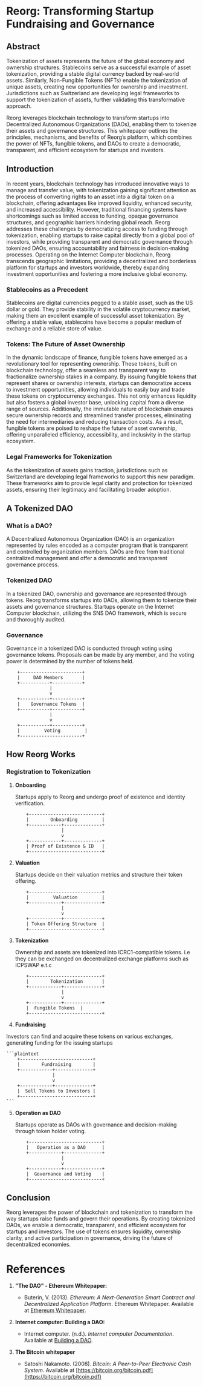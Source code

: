 

# Reorg: Transforming Startup Fundraising and Governance

## Abstract

Tokenization of assets represents the future of the global economy and ownership structures. Stablecoins serve as a successful example of asset tokenization, providing a stable digital currency backed by real-world assets. Similarly, Non-Fungible Tokens (NFTs) enable the tokenization of unique assets, creating new opportunities for ownership and investment. Jurisdictions such as Switzerland are developing legal frameworks to support the tokenization of assets, further validating this transformative approach.

Reorg leverages blockchain technology to transform startups into Decentralized Autonomous Organizations (DAOs), enabling them to tokenize their assets and governance structures. This whitepaper outlines the principles, mechanisms, and benefits of Reorg’s platform, which combines the power of NFTs, fungible tokens, and DAOs to create a democratic, transparent, and efficient ecosystem for startups and investors.

## Introduction

In recent years, blockchain technology has introduced innovative ways to manage and transfer value, with tokenization gaining significant attention as the process of converting rights to an asset into a digital token on a blockchain, offering advantages like improved liquidity, enhanced security, and increased accessibility. However, traditional financing systems have shortcomings such as limited access to funding, opaque governance structures, and geographic barriers hindering global reach. Reorg addresses these challenges by democratizing access to funding through tokenization, enabling startups to raise capital directly from a global pool of investors, while providing transparent and democratic governance through tokenized DAOs, ensuring accountability and fairness in decision-making processes. Operating on the Internet Computer blockchain, Reorg transcends geographic limitations, providing a decentralized and borderless platform for startups and investors worldwide, thereby expanding investment opportunities and fostering a more inclusive global economy.

### Stablecoins as a Precedent

Stablecoins are digital currencies pegged to a stable asset, such as the US dollar or gold. They provide stability in the volatile cryptocurrency market, making them an excellent example of successful asset tokenization. By offering a stable value, stablecoins have become a popular medium of exchange and a reliable store of value.

### Tokens: The Future of Asset Ownership

In the dynamic landscape of finance, fungible tokens have emerged as a revolutionary tool for representing ownership. These tokens, built on blockchain technology, offer a seamless and transparent way to fractionalize ownership stakes in a company. By issuing fungible tokens that represent shares or ownership interests, startups can democratize access to investment opportunities, allowing individuals to easily buy and trade these tokens on cryptocurrency exchanges. This not only enhances liquidity but also fosters a global investor base, unlocking capital from a diverse range of sources. Additionally, the immutable nature of blockchain ensures secure ownership records and streamlined transfer processes, eliminating the need for intermediaries and reducing transaction costs. As a result, fungible tokens are poised to reshape the future of asset ownership, offering unparalleled efficiency, accessibility, and inclusivity in the startup ecosystem.

### Legal Frameworks for Tokenization

As the tokenization of assets gains traction, jurisdictions such as Switzerland are developing legal frameworks to support this new paradigm. These frameworks aim to provide legal clarity and protection for tokenized assets, ensuring their legitimacy and facilitating broader adoption.

## A Tokenized DAO

### What is a DAO?

A Decentralized Autonomous Organization (DAO) is an organization represented by rules encoded as a computer program that is transparent and controlled by organization members. DAOs are free from traditional centralized management and offer a democratic and transparent governance process.

### Tokenized DAO

In a tokenized DAO, ownership and governance are represented through tokens. Reorg transforms startups into DAOs, allowing them to tokenize their assets and governance structures. Startups operate on the Internet Computer blockchain, utilizing the SNS DAO framework, which is secure and thoroughly audited.

### Governance

Governance in a tokenized DAO is conducted through voting using governance tokens. Proposals can be made by any member, and the voting power is determined by the number of tokens held.

```plaintext
    +-----------------------+
    |     DAO Members       |
    +-----------+-----------+
                |
                v
    +-----------+-----------+
    |    Governance Tokens  |
    +-----------+-----------+
                |
                v
    +-----------+-----------+
    |         Voting         |
    +-----------------------+
```


## How Reorg Works

### Registration to Tokenization

1. **Onboarding**

    Startups apply to Reorg and undergo proof of existence and identity verification.

    ```plaintext
        +---------------------------+
        |        Onboarding         |
        +------------+--------------+
                     |
                     v
        +------------+--------------+
        | Proof of Existence & ID   |
        +---------------------------+
    ```

2. **Valuation**

    Startups decide on their valuation metrics and structure their token offering.

    ```plaintext
        +---------------------------+
        |         Valuation         |
        +------------+--------------+
                     |
                     v
        +------------+--------------+
        | Token Offering Structure  |
        +---------------------------+
    ```

3. **Tokenization**

    Ownership and assets are tokenized into ICRC1-compatible tokens. i.e they can be exchanged on decentralized exchange platforms such as ICPSWAP e.t.c

    ```plaintext
        +---------------------------+
        |        Tokenization       |
        +------------+--------------+
                     |
                     v
        +------------+--------------+
        |  Fungible Tokens  |
        +---------------------------+
    ```

4. **Fundraising**

Investors can find and acquire these tokens on various exchanges, generating funding for the issuing startups

    ```plaintext
        +---------------------------+
        |        Fundraising        |
        +------------+--------------+
                     |
                     v
        +------------+--------------+
        |  Sell Tokens to Investors |
        +---------------------------+
    ```

5. **Operation as DAO**

    Startups operate as DAOs with governance and decision-making through token holder voting.

    ```plaintext
        +---------------------------+
        |   Operation as a DAO      |
        +------------+--------------+
                     |
                     v
        +------------+--------------+
        |  Governance and Voting    |
        +---------------------------+
    ```

## Conclusion

Reorg leverages the power of blockchain and tokenization to transform the way startups raise funds and govern their operations. By creating tokenized DAOs, we enable a democratic, transparent, and efficient ecosystem for startups and investors. The use of tokens ensures liquidity, ownership clarity, and active participation in governance, driving the future of decentralized economies.

# References

1. **"The DAO" - Ethereum Whitepaper:**
   - Buterin, V. (2013). *Ethereum: A Next-Generation Smart Contract and Decentralized Application Platform*. Ethereum Whitepaper. Available at [Ethereum Whitepaper](https://ethereum.org/en/whitepaper/).

2. **Internet computer: Building a DAO:**
   - Internet computer. (n.d.). *Internet computer Documentation*. Available at [Building a DAO](https://internetcomputer.org/docs/current/references/samples/rust/basic_dao).

3. **The Bitcoin whitepaper**
    - Satoshi Nakamoto. (2008). *Bitcoin: A Peer-to-Peer Electronic Cash System*. Available at [https://bitcoin.org/bitcoin.pdf](https://bitcoin.org/bitcoin.pdf)

